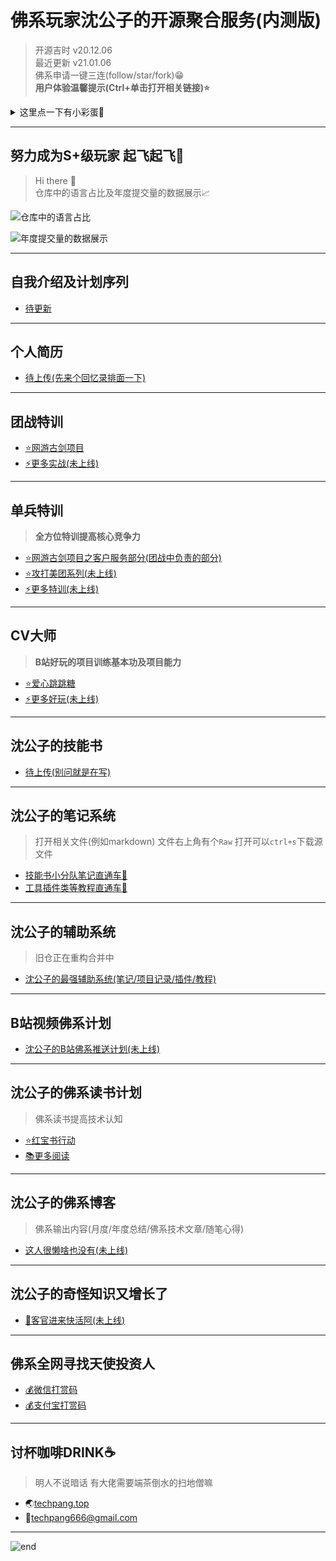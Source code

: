 
# **佛系玩家沈公子的开源聚合服务(内测版)**
>开源吉时 v20.12.06  
>最近更新 v21.01.06  
>佛系申请一键三连(follow/star/fork)😁  
>**用户体验温馨提示(Ctrl+单击打开相关链接)⭐**  

<details>
  <summary>这里点一下有小彩蛋🥚</summary>
  <pre>
  习大大说 "征途漫漫 惟有奋斗"🚀
  <br>
  狭路相逢勇者胜 兄弟萌冲阿🍖
  <br>
  这里佛系随缘更新 欢迎下次再来🤣
  </pre>
</details>

------
## **努力成为S+级玩家 起飞起飞🚀**
>Hi there 👋  
>仓库中的语言占比及年度提交量的数据展示📈  

![仓库中的语言占比](https://github-readme-stats.vercel.app/api/top-langs/?username=techpang666&layout=compact)

![年度提交量的数据展示](https://github-readme-stats.vercel.app/api?username=techpang666&theme=vue-dark&show_icons=true)

------
## **自我介绍及计划序列**
* [待更新](./core_libs/test.md)

------
## **个人简历**
* [待上传(先来个回忆录排面一下)](https://www.bilibili.com/video/BV1oZ4y1N7Cr/)

------
## **团战特训**
* [⭐网游古剑项目](https://techpang.gitee.io/gujian_team_project/)
* [⚡更多实战(未上线)](./core_libs/test.md)

------
## **单兵特训**
>**全方位特训提高核心竞争力**  
* [⭐网游古剑项目之客户服务部分(团战中负责的部分)](https://techpang.gitee.io/gujian_service_project/)
* [⭐攻打美团系列(未上线)](./core_libs/test.md)
* [⚡更多特训(未上线)](./core_libs/test.md)

------
## **CV大师**
>**B站好玩的项目训练基本功及项目能力**  
* [⭐爱心跳跳糖](https://techpang.top/love_jump/)
* [⚡更多好玩(未上线)](./core_libs/test.md)

------
## **沈公子的技能书**
* [待上传(别问就是在写)](./core_libs/test.md)

------
## **沈公子的笔记系统**
>打开相关文件(例如markdown) 文件右上角有个`Raw` 打开可以`ctrl+s`下载源文件  
* [技能书小分队笔记直通车🌈](./core_libs/_map_note_libs)
* [工具插件类等教程直通车🐞](./core_libs/tool_plug_libs)

------
## **沈公子的辅助系统**
>旧仓正在重构合并中  
* [沈公子的最强辅助系统(笔记/项目记录/插件/教程)](https://github.com/techpang666/TECHPANG_NOTE_sgz)

------
## **B站视频佛系计划**
* [沈公子的B站佛系推送计划(未上线)](./core_libs/test.md)

------
## **沈公子的佛系读书计划**
>佛系读书提高技术认知  
* [⭐红宝书行动](https://github.com/techpang666/eat_books_center/blob/main/books_center/red_ruby_book.md)
* [📚更多阅读](https://github.com/techpang666/eat_books_center)

------
## **沈公子的佛系博客**
>佛系输出内容(月度/年度总结/佛系技术文章/随笔心得)  
* [这人很懒啥也没有(未上线)](./core_libs/test.md)

------
## **沈公子的奇怪知识又增长了**
* [🤣客官进来快活阿(未上线)](./core_libs/test.md)

------
## **佛系全网寻找天使投资人**
* [💰微信打赏码](https://gitee.com/techpang/img_emoji_libs/raw/master/img_bed/markdown_images/wechat.png)
* [💰支付宝打赏码](https://gitee.com/techpang/img_emoji_libs/raw/master/img_bed/markdown_images/zhifubao.jpg)

------
## **讨杯咖啡DRINK☕**
>明人不说暗话 有大佬需要端茶倒水的扫地僧嘛  
* 🌏[techpang.top](https://techpang.top/)
* 📧techpang666@gmail.com

------
![end](https://gitee.com/techpang/img_emoji_libs/raw/master/img_bed/markdown_images/end.jpg '富婆加我吧不想努力了')